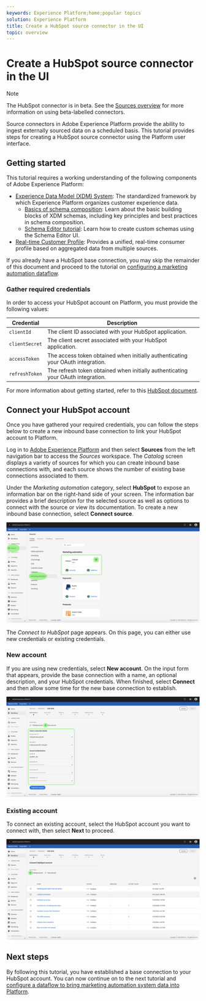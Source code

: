 ```yaml
---
keywords: Experience Platform;home;popular topics
solution: Experience Platform
title: Create a HubSpot source connector in the UI
topic: overview
---
```


# Create a HubSpot source connector in the UI

> [!NOTE]
> The HubSpot connector is in beta. See the [Sources overview](../../../../home.md#terms-and-conditions) for more information on using beta-labelled connectors.

Source connectors in Adobe Experience Platform provide the ability to ingest externally sourced data on a scheduled basis. This tutorial provides steps for creating a HubSpot source connector using the Platform user interface.

## Getting started

This tutorial requires a working understanding of the following components of Adobe Experience Platform:

*   [Experience Data Model (XDM) System](../../../../../xdm/home.md): The standardized framework by which Experience Platform organizes customer experience data.
    *   [Basics of schema composition](../../../../../xdm/schema/composition.md): Learn about the basic building blocks of XDM schemas, including key principles and best practices in schema composition.
    *   [Schema Editor tutorial](../../../../../xdm/tutorials/create-schema-ui.md): Learn how to create custom schemas using the Schema Editor UI.
*   [Real-time Customer Profile](../../../../../profile/home.md): Provides a unified, real-time consumer profile based on aggregated data from multiple sources.

If you already have a HubSpot base connection, you may skip the remainder of this document and proceed to the tutorial on [configuring a marketing automation dataflow](../../dataflow/marketing-automation.md).

### Gather required credentials

In order to access your HubSpot account on Platform, you must provide the following values:

| Credential | Description |
| ---------- | ----------- |
| `clientId` | The client ID associated with your HubSpot application. |
| `clientSecret` | The client secret associated with your HubSpot application. |
| `accessToken` | The access token obtained when initially authenticating your OAuth integration. |
| `refreshToken` | The refresh token obtained when initially authenticating your OAuth integration. |

For more information about getting started, refer to this [HubSpot document](https://developers.hubspot.com/docs/methods/oauth2/oauth2-overview).

## Connect your HubSpot account

Once you have gathered your required credentials, you can follow the steps below to create a new inbound base connection to link your HubSpot account to Platform.

Log in to <a href="https://platform.adobe.com" target="_blank">Adobe Experience Platform</a> and then select **Sources** from the left navigation bar to access the *Sources* workspace. The *Catalog* screen displays a variety of sources for which you can create inbound base connections with, and each source shows the number of existing base connections associated to them.

Under the *Marketing automation* category, select **HubSpot** to expose an information bar on the right-hand side of your screen. The information bar provides a brief description for the selected source as well as options to connect with the source or view its documentation. To create a new inbound base connection, select **Connect source**.

![catalog](../../../../images/tutorials/create/hubspot/catalog.png)

The *Connect to HubSpot* page appears. On this page, you can either use new credentials or existing credentials.

### New account

If you are using new credentials, select **New account**. On the input form that appears, provide the base connection with a name, an optional description, and your HubSpot credentials. When finished, select **Connect** and then allow some time for the new base connection to establish.

![connect](../../../../images/tutorials/create/hubspot/connect.png)

### Existing account

To connect an existing account, select the  HubSpot account you want to connect with, then select **Next** to proceed.

![existing](../../../../images/tutorials/create/hubspot/existing.png)

## Next steps

By following this tutorial, you have established a base connection to your HubSpot account. You can now continue on to the next tutorial and [configure a dataflow to bring marketing automation system data into Platform](../../dataflow/marketing-automation.md).